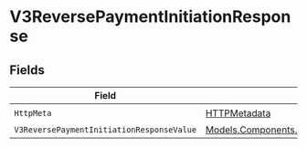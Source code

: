 # V3ReversePaymentInitiationResponse


## Fields

| Field                                                                                                                 | Type                                                                                                                  | Required                                                                                                              | Description                                                                                                           |
| --------------------------------------------------------------------------------------------------------------------- | --------------------------------------------------------------------------------------------------------------------- | --------------------------------------------------------------------------------------------------------------------- | --------------------------------------------------------------------------------------------------------------------- |
| `HttpMeta`                                                                                                            | [HTTPMetadata](../../Models/Components/HTTPMetadata.md)                                                               | :heavy_check_mark:                                                                                                    | N/A                                                                                                                   |
| `V3ReversePaymentInitiationResponseValue`                                                                             | [Models.Components.V3ReversePaymentInitiationResponse](../../Models/Components/V3ReversePaymentInitiationResponse.md) | :heavy_minus_sign:                                                                                                    | Accepted                                                                                                              |